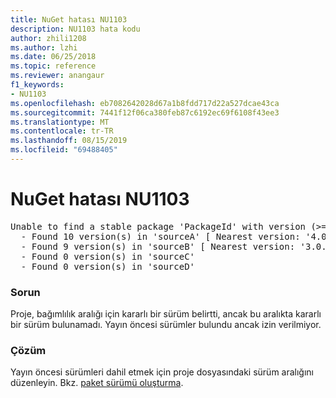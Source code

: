 ```yaml
---
title: NuGet hatası NU1103
description: NU1103 hata kodu
author: zhili1208
ms.author: lzhi
ms.date: 06/25/2018
ms.topic: reference
ms.reviewer: anangaur
f1_keywords:
- NU1103
ms.openlocfilehash: eb7082642028d67a1b8fdd717d22a527dcae43ca
ms.sourcegitcommit: 7441f12f06ca380feb87c6192ec69f6108f43ee3
ms.translationtype: MT
ms.contentlocale: tr-TR
ms.lasthandoff: 08/15/2019
ms.locfileid: "69488405"
---
```

# <a name="nuget-error-nu1103"></a>NuGet hatası NU1103

<pre>Unable to find a stable package 'PackageId' with version (>= 3.0.0)<br/>  - Found 10 version(s) in 'sourceA' [ Nearest version: '4.0.0-rc-2129' ]<br/>  - Found 9 version(s) in 'sourceB' [ Nearest version: '3.0.0-beta-00032' ]<br/>  - Found 0 version(s) in 'sourceC'<br/>  - Found 0 version(s) in 'sourceD'</pre>

### <a name="issue"></a>Sorun
Proje, bağımlılık aralığı için kararlı bir sürüm belirtti, ancak bu aralıkta kararlı bir sürüm bulunamadı. Yayın öncesi sürümler bulundu ancak izin verilmiyor.

### <a name="solution"></a>Çözüm
Yayın öncesi sürümleri dahil etmek için proje dosyasındaki sürüm aralığını düzenleyin. Bkz. [paket sürümü oluşturma](../../concepts/package-versioning.md).